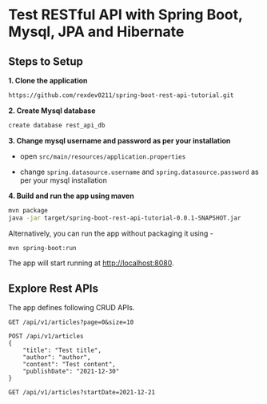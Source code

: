 # Test RESTful API with Spring Boot, Mysql, JPA and Hibernate 

## Steps to Setup

**1. Clone the application**

```bash
https://github.com/rexdev0211/spring-boot-rest-api-tutorial.git
```

**2. Create Mysql database**
```bash
create database rest_api_db
```

**3. Change mysql username and password as per your installation**

+ open `src/main/resources/application.properties`

+ change `spring.datasource.username` and `spring.datasource.password` as per your mysql installation

**4. Build and run the app using maven**

```bash
mvn package
java -jar target/spring-boot-rest-api-tutorial-0.0.1-SNAPSHOT.jar

```

Alternatively, you can run the app without packaging it using -

```bash
mvn spring-boot:run
```

The app will start running at <http://localhost:8080>.

## Explore Rest APIs

The app defines following CRUD APIs.

    GET /api/v1/articles?page=0&size=10
    
    POST /api/v1/articles
    {
        "title": "Test title",
        "author": "author",
        "content": "Test content",
        "publishDate": "2021-12-30"
    }

    GET /api/v1/articles?startDate=2021-12-21

